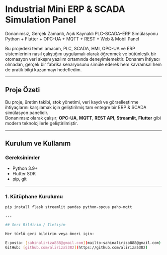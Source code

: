 # Industrial Mini ERP & SCADA Simulation Panel

Donanımsız, Gerçek Zamanlı, Açık Kaynaklı PLC–SCADA–ERP Simülasyonu  
Python + Flutter + OPC-UA + MQTT + REST + Web & Mobil Panel

Bu projedeki temel amacım, PLC, SCADA, HMI, OPC-UA ve ERP sistemlerinin nasıl çalıştığını uygulamalı olarak öğrenmek ve bütünleşik bir otomasyon veri akışını yazılım ortamında deneyimlemektir. Donanım ihtiyacı olmadan, gerçek bir fabrika senaryosunu simüle ederek hem kavramsal hem de pratik bilgi kazanmayı hedefledim.

---

## Proje Özeti

Bu proje, üretim takibi, stok yönetimi, veri kaydı ve görselleştirme ihtiyaçlarını karşılamak için geliştirilmiş tam entegre bir ERP & SCADA simülasyon panelidir.  
Donanımsız olarak çalışır; **OPC-UA**, **MQTT**, **REST API**, **Streamlit**, **Flutter** gibi modern teknolojilerle geliştirilmiştir.

---

## Kurulum ve Kullanım

### Gereksinimler

- Python 3.9+
- Flutter SDK
- pip, git

---

### 1. Kütüphane Kurulumu

```bash
pip install flask streamlit pandas python-opcua paho-mqtt

---

## Geri Bildirim / İletişim

Her türlü geri bildirim veya öneri için:

E-posta: [sahinaliriza888@gmail.com](mailto:sahinaliriza888@gmail.com)  
GitHub: [github.com/aliriza5382](https://github.com/aliriza5382)
